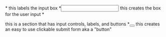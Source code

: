 *<label></label> this labels the input box
*<input> this creates the box for the user input
*<form></form> this is a section that has input controls, labels, and buttons
*<button></button> this creates an easy to use clickable submit form aka a "button"
